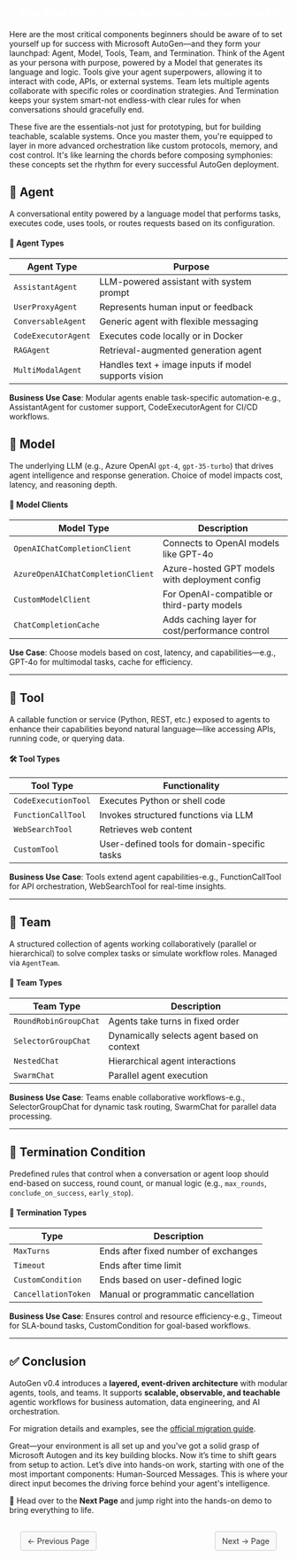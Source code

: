 <h2 style="color:white; text-align:center;">
The Five Must-Know AutoGen Building Blocks
</h2>

Here are the most critical components beginners should be aware of to set yourself up for success with Microsoft AutoGen—and they form your launchpad: Agent, Model, Tools, Team, and Termination. Think of the Agent as your persona with purpose, powered by a Model that generates its language and logic. Tools give your agent superpowers, allowing it to interact with code, APIs, or external systems. Team lets multiple agents collaborate with specific roles or coordination strategies. And Termination keeps your system smart-not endless-with clear rules for when conversations should gracefully end.

These five are the essentials-not just for prototyping, but for building teachable, scalable systems. Once you master them, you're equipped to layer in more advanced orchestration like custom protocols, memory, and cost control. It's like learning the chords before composing symphonies: these concepts set the rhythm for every successful AutoGen deployment.

## 🤖 Agent
A conversational entity powered by a language model that performs tasks, executes code, uses tools, or routes requests based on its configuration.

#### 👤 Agent Types
| Agent Type                     | Purpose                                                                 |
|-------------------------------|-------------------------------------------------------------------------|
| `AssistantAgent`              | LLM-powered assistant with system prompt                                |
| `UserProxyAgent`              | Represents human input or feedback                                      |
| `ConversableAgent`            | Generic agent with flexible messaging                                   |
| `CodeExecutorAgent`           | Executes code locally or in Docker                                      |
| `RAGAgent`                    | Retrieval-augmented generation agent                                   |
| `MultiModalAgent`             | Handles text + image inputs if model supports vision                    |

**Business Use Case**: Modular agents enable task-specific automation-e.g., AssistantAgent for customer support, CodeExecutorAgent for CI/CD workflows.

## 🧠 Model
The underlying LLM (e.g., Azure OpenAI `gpt-4`, `gpt-35-turbo`) that drives agent intelligence and response generation. Choice of model impacts cost, latency, and reasoning depth.

#### 🧩 Model Clients
| Model Type                        | Description                                      |
|----------------------------------|--------------------------------------------------|
| `OpenAIChatCompletionClient`     | Connects to OpenAI models like GPT-4o            |
| `AzureOpenAIChatCompletionClient`| Azure-hosted GPT models with deployment config   |
| `CustomModelClient`              | For OpenAI-compatible or third-party models      |
| `ChatCompletionCache`            | Adds caching layer for cost/performance control  |

**Use Case**: Choose models based on cost, latency, and capabilities—e.g., GPT-4o for multimodal tasks, cache for efficiency.

---
## 🔧 Tool
A callable function or service (Python, REST, etc.) exposed to agents to enhance their capabilities beyond natural language—like accessing APIs, running code, or querying data.
#### 🛠️ Tool Types
| Tool Type                     | Functionality                                                           |
|------------------------------|-------------------------------------------------------------------------|
| `CodeExecutionTool`          | Executes Python or shell code                                           |
| `FunctionCallTool`           | Invokes structured functions via LLM                                    |
| `WebSearchTool`              | Retrieves web content                                                   |
| `CustomTool`                 | User-defined tools for domain-specific tasks                            |

**Business Use Case**: Tools extend agent capabilities-e.g., FunctionCallTool for API orchestration, WebSearchTool for real-time insights.

---
## 👥 Team
A structured collection of agents working collaboratively (parallel or hierarchical) to solve complex tasks or simulate workflow roles. Managed via `AgentTeam`.

#### 👥 Team Types
| Team Type                    | Description                                                             |
|-----------------------------|-------------------------------------------------------------------------|
| `RoundRobinGroupChat`       | Agents take turns in fixed order                                        |
| `SelectorGroupChat`         | Dynamically selects agent based on context                              |
| `NestedChat`                | Hierarchical agent interactions                                         |
| `SwarmChat`                 | Parallel agent execution                                                |

**Business Use Case**: Teams enable collaborative workflows-e.g., SelectorGroupChat for dynamic task routing, SwarmChat for parallel data processing.

---
## 🛑 Termination Condition
Predefined rules that control when a conversation or agent loop should end-based on success, round count, or manual logic (e.g., `max_rounds`, `conclude_on_success`, `early_stop`).

#### 🛑 Termination Types
| Type                         | Description                                                             |
|-----------------------------|-------------------------------------------------------------------------|
| `MaxTurns`                  | Ends after fixed number of exchanges                                    |
| `Timeout`                   | Ends after time limit                                                   |
| `CustomCondition`           | Ends based on user-defined logic                                        |
| `CancellationToken`         | Manual or programmatic cancellation                                     |

**Business Use Case**: Ensures control and resource efficiency-e.g., Timeout for SLA-bound tasks, CustomCondition for goal-based workflows.

---

## ✅ Conclusion
AutoGen v0.4 introduces a **layered, event-driven architecture** with modular agents, tools, and teams. It supports **scalable, observable, and teachable** agentic workflows for business automation, data engineering, and AI orchestration.

For migration details and examples, see the [official migration guide](https://microsoft.github.io/autogen/dev/user-guide/agentchat-user-guide/migration-guide.html).

Great—your environment is all set up and you've got a solid grasp of Microsoft Autogen and its key building blocks. Now it’s time to shift gears from setup to action. Let’s dive into hands-on work, starting with one of the most important components: Human-Sourced Messages. This is where your direct input becomes the driving force behind your agent's intelligence.

🚀 Head over to the **Next Page** and jump right into the hands-on demo to bring everything to life.

<!-- Navigation Bar with Hover Highlighting -->
<style>
  .nav-links {
    display: flex;
    justify-content: space-between;
    padding: 0 20px;
    margin-top: 30px;
  }

  .nav-links a {
    text-decoration: none;
    padding: 8px 12px;
    border: 1px solid #ccc;
    border-radius: 4px;
    background-color: #f9f9f9;
    color: #333;
    transition: background-color 0.3s ease;
  }

  .nav-links a:hover {
    background-color: yellow;
  }
</style>

<div class="nav-links">
  <a href="autogenintro.md">← Previous Page</a>
  <a href="DirectHumanInteraction.md">Next → Page</a>
</div>


